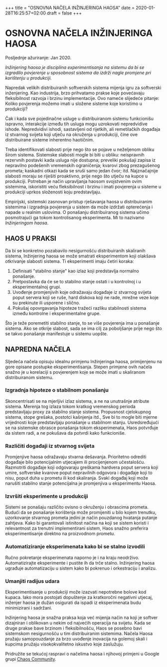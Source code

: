 +++
title = "OSNOVNA NAČELA INŽINJERINGA HAOSA"
date = 2020-01-28T16:25:57+02:00
draft = false
+++

# OSNOVNA NAČELA INŽINJERINGA HAOSA
Posljednje ažuriranje: Jan 2020.

*Inžinjering haosa je disciplina experimentisanja na sistemu da bi se izgradilo povjerenje u sposobnost sistema da izdrži nagle promjene pri korištenju u produkciji.*

Napredak velikih distribuiranih softverskih sistema mijenja igru ​​za softverski inženjering. Kao industrija, brzo prihvatamo prakse koje povećavaju fleksibilnost razvoja i brzinu implementacije. Ovo nameće slijedeće pitanje: Koliko povjerenja možemo imati u složene sisteme koje koristimo u produkciji?

Čak i kada sve pojedinačne usluge u distribuiranom sistemu funkcionišu ispravno, interakcije između tih usluga mogu uzrokovati nepredvidive ishode. Nepredvidivi ishodi, sastavljeni od rijetkih, ali remetilačkih događaja iz stvarnog svijeta koji utječu na okruženja u produkciji, čine ove distribuirane sisteme inherentno haotičnim.

Treba identifikovati slabosti prije nego što se pojave u neželjenom obliku širom sistema. Sistemske slabosti mogle bi biti u obliku: neispravnih rezervnih postavki kada usluga nije dostupna; preveliki pokušaji zapisa iz nepravilno podešenih vremenskih ograničenja; kvarovi zbog prezagušenog prometa; kaskadni otkazi kada se sruši samo jedan čvor; itd. Najznačajnije slabosti moraju se riješiti proaktivno, prije nego što utječu na kupce u produkciji. Potreban je način upravljanja haosom svojstvenim ovim sistemima, iskoristiti veću fleksibilnost i brzinu i imati povjerenja u sisteme u produkciji uprkos složenosti koju predstavljaju.

Empirijski, sistemski zasnovan pristup rješavanja haosa u distribuiranim sistemima i izgradnja povjerenja u sistem da može izdržati opterećenja i napade u realnim uslovima. O ponašanju distribuiranog sistema učimo posmotrajući ga tokom kontrolisanog eksperimenta. Mi to nazivamo *Inžinjeringom haosa*.

## HAOS U PRAKSI

Da bi se konkretno pozabavilo nesigurnošću distribuiranih skaliranih sistema, Inžinjering haosa se može smatrati eksperimentom koji olakšava otkrivanje slabosti sistema. Ti eksperimenti imaju četiri koraka:

1. Definisati "stabilno stanje" kao izlaz koji predstavlja normalno ponašanje.
2. Pretpostavka da će se to stabilno stanje ostati i u kontrolnoj i u eksperimentalnoj grupi.
3. Uvođenje promjenjivih koje odražavaju događaje iz stvarnog svijeta poput servera koji se ruše, hard diskova koji ne rade, mrežne veze koje su prekinute ili usporene i slično.
4. Pokušaj opovrgavanja hipoteze tražeći razliku stabilnosti sistema između kontrolne i eksperimentalne grupe.

Što je teže poremetiti stabilno stanje, to se više povjerenja ima u ponašanje sistema. Ako se otkrije slabost, sada se ima cilj za poboljšanje prije nego što se takvo ponašanje manifestuje u sistemu uopšte.

## NAPREDNA NAČELA

Sljedeća načela opisuju idealnu primjenu Inžinjeringa haosa, primijenjenu na gore opisane postupke eksperimentisanja. Stepen primjene ovih načela snažno je u korelaciji s povjerenjem koje se može imati u skaliranom distribuiranom sistemu.

### Izgradnja hipoteze o stabilnom ponašanju

Skoncentrisati se na mjerljivi izlaz sistema, a ne na unutrašnje atribute sistema. Merenja tog izlaza tokom kratkog vremenskog perioda predstavljaju proxy za stabilno stanje sistema. Propusnost cjelokupnog sistema, stope grešaka, postotci kašnjenja itd., Sve bi to mogle biti mjerne vrijednosti koje predstavljaju ponašanje u stabilnom stanju. Usredsređujući se na sistemske obrasce ponašanja tokom eksperimenata, Haos potvrđuje da sistem radi, a ne pokušava da potvrdi kako funkcioniše.

### Različiti događaji iz stvarnog svijeta

Promjenjive haosa odražavaju stvarna dešavanja. Prioritetno odrediti događaje bilo potencijalnim utjecajem ili procijenjenom učestalošću. Razmotriti događaje koji odgovaraju greškama hardvera poput servera koji umire, softverske kvarove poput nepravilnih odgovora i događaje koji to nisu, poput duha u prometu ili kod skaliranja. Svaki događaj koji može narušiti stabilno stanje potencijalna je promjenjiva u eksperimentu Haosa.

### Izvršiti eksperimente u produkciji

Sistemi se ponašaju različito ovisno o okruženju i obrascima prometa. Budući da se ponašanje korištenja može promijeniti u bilo kojem trenutku, uzorkovanje stvarnog prometa jedini je način pouzdanog hvatanja putanje zahtjeva. Kako bi garantovali istinitost načina na koji se sistem koristi i relevantnost za trenutni implementirani sistem, Haos snažno preferira eksperimentisanje direktno na proizvodnom prometu.

### Automatiziranje eksperimenata kako bi se stalno izvodili

Ručno pokretanje eksperimenata naporno je i na kraju neodrživo. Automatizirajte eksperimente i pustite ih da trče stalno. Inžinjering haosa ugrađuje automatizaciju u sistem kako bi pokrenuo i orkestraciju i analizu.

### Umanjiti radijus udara

Eksperimentisanje u produkciji može izazvati nepotrebne bolove kod kupaca. Iako mora postojati dopuštenje za kratkoročni negativni utjecaj, inženjer haosa je dužan osigurati da ispadi iz eksperimenata budu minimizirani i sadržani.

Inžinjering haosa je snažna praksa koja već mijenja način na koji je softver dizajniran i oblikovan u nekim od najvećih operacija na svijetu. Kada se druge prakse bave brzinom i fleksibilnošću, Haos se posebno bavi sistemskom nesigurnošću u tim distribuiranim sistemima. Načela Haosa pružaju samopouzdanje za brzo uvođenje inovacija na golemoj skali i kupcima pružaju visokokvalitetno iskustvo koje zaslužuju.

Pridružite se tekućoj raspravi o načelima haosa i njihovoj primjeni u Google grupi [Chaos Community](https://groups.google.com/forum/#!forum/chaos-community).
